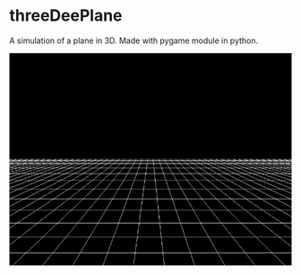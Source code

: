 # threeDeePlane
A simulation of a plane in 3D. Made with pygame module in python.

![alt tag](https://github.com/SebastianDahlin/threeDeePlane/blob/master/threeDeePlane_sample_image.PNG)
